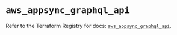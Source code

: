 # `aws_appsync_graphql_api`

Refer to the Terraform Registry for docs: [`aws_appsync_graphql_api`](https://registry.terraform.io/providers/hashicorp/aws/5.100.0/docs/resources/appsync_graphql_api).
